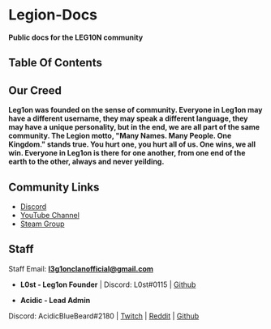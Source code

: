 # Legion-Docs
**Public docs for the LEG10N community**

## Table Of Contents

## Our Creed
**Leg1on was founded on the sense of community. Everyone in Leg1on may have a different username, they may speak a different language, they may have a unique personality, but in the end, we are all part of the same community. The Legion motto, "Many Names. Many People. One Kingdom." stands true. You hurt one, you hurt all of us. One wins, we all win. Everyone in Leg1on is there for one another, from one end of the earth to the other, always and never yeilding.**
## Community Links
* [Discord](https://discord.gg/tPDraSc)
* [YouTube Channel](https://www.youtube.com/channel/UC4D5RT4d-wTSirlfUq0i6nQ)
* [Steam Group](http://steamcommunity.com/groups/leg1onsteam)

## Staff
Staff Email: **l3g1onclanofficial@gmail.com**

* **L0st - Leg1on Founder** |
Discord: L0st#0115 | 
[Github](https://github.com/L0styB0y)

* **Acidic - Lead Admin**

Discord: AcidicBlueBeard#2180 | 
[Twitch](https://www.twitch.tv/acidicbluebeard) | 
[Reddit](https://www.reddit.com/user/AksidBeard) | 
[Github](https://github.com/AcidicBlueBeard)
